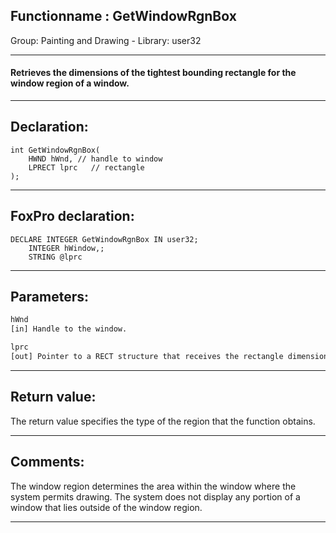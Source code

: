 <link rel="stylesheet" type="text/css" href="../../css/win32api.css">  
<link rel="stylesheet" href="https://cdnjs.cloudflare.com/ajax/libs/font-awesome/4.7.0/css/font-awesome.min.css">

## Functionname : GetWindowRgnBox
Group: Painting and Drawing - Library: user32    
***  


#### Retrieves the dimensions of the tightest bounding rectangle for the window region of a window. 
***  


## Declaration:
```foxpro  
int GetWindowRgnBox(
	HWND hWnd, // handle to window
	LPRECT lprc   // rectangle
);  
```  
***  


## FoxPro declaration:
```foxpro  
DECLARE INTEGER GetWindowRgnBox IN user32;
	INTEGER hWindow,;
	STRING @lprc  
```  
***  


## Parameters:
```txt  
hWnd
[in] Handle to the window.

lprc
[out] Pointer to a RECT structure that receives the rectangle dimensions, in device units relative to the upper-left corner of the window.  
```  
***  


## Return value:
The return value specifies the type of the region that the function obtains.  
***  


## Comments:
The window region determines the area within the window where the system permits drawing. The system does not display any portion of a window that lies outside of the window region.   
  
***  

